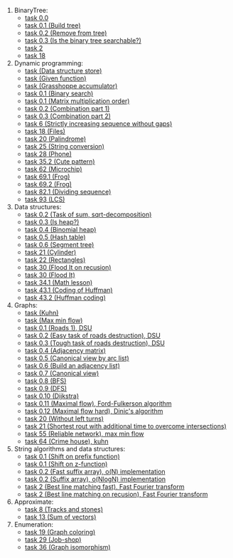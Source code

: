 1. BinaryTree:
   * [task 0.0](https://github.com/L3b1n/course_2/tree/main/Algorithms%20(C%2B%2B)/BinaryTree/task%200.0 "task 0.0") 
   * [task 0.1 (Build tree)](https://github.com/L3b1n/course_2/tree/main/Algorithms%20(C%2B%2B)/BinaryTree/task%200.1 "task 0.1 (Build tree)")
   * [task 0.2 (Remove from tree)](https://github.com/L3b1n/course_2/tree/main/Algorithms%20(C%2B%2B)/BinaryTree/task%200.2%20(Remove%20from%20tree) "task 0.2 (Remove from tree)")
   * [task 0.3 (Is the binary tree searchable?)](https://github.com/L3b1n/course_2/tree/main/Algorithms%20(C%2B%2B)/BinaryTree/task%200.3%20(is%20the%20binary%20tree%20searchable%3F) "task 0.3 (Is the binary tree searchable?)")
   * [task 2](https://github.com/L3b1n/course_2/tree/main/Algorithms%20(C%2B%2B)/BinaryTree/task%202 "task 2")
   * [task 18](https://github.com/L3b1n/course_2/tree/main/Algorithms%20(C%2B%2B)/BinaryTree/task_18 "task 18")
2. Dynamic programming:
   * [task (Data structure store)](https://github.com/L3b1n/course_2/tree/main/Algorithms%20(C%2B%2B)/dynamic%20programming/task%20(data%20structure%20store) "task (Data structure store)")
   * [task (Given function)](https://github.com/L3b1n/course_2/tree/main/Algorithms%20(C%2B%2B)/dynamic%20programming/task%20(given%20a%20function) "task (Given function)")
   * [task (Grasshoppe accumulator)](https://github.com/L3b1n/course_2/tree/main/Algorithms%20(C%2B%2B)/dynamic%20programming/task%20(grasshoppe%20accumulator) "task (Grasshope accumulator)")
   * [task 0.1 (Binary search)](https://github.com/L3b1n/course_2/tree/main/Algorithms%20(C%2B%2B)/dynamic%20programming/task%200.1%20(binary%20search) "task 0.1 (Binary search)")
   * [task 0.1 (Matrix multiplication order)](https://github.com/L3b1n/course_2/tree/main/Algorithms%20(C%2B%2B)/dynamic%20programming/task%200.1%20(matrix%20multiplication%20order) "task 0.1 (Matrix multiplication order)")
   * [task 0.2 (Combination part 1)](https://github.com/L3b1n/course_2/tree/main/Algorithms%20(C%2B%2B)/dynamic%20programming/task%200.2%20(combination%20(1%20part)) "task 0.2 (Combination part 1)")
   * [task 0.3 (Combination part 2)](https://github.com/L3b1n/course_2/tree/main/Algorithms%20(C%2B%2B)/dynamic%20programming/task%200.3%20(combination%20(2%20part)) "task 0.3 (Combination part 3)")
   * [task 6 (Strictly increasing sequence without gaps)](https://github.com/L3b1n/course_2/tree/main/Algorithms%20(C%2B%2B)/dynamic%20programming/task%206%20(strictly%20increasing%20sequence%20without%20gaps) "task 6 (Strictly increasing sequence without gaps)")
   * [task 18 (Files)](https://github.com/L3b1n/course_2/tree/main/Algorithms%20(C%2B%2B)/dynamic%20programming/task%2018%20(files) "task 18 (Files)")
   * [task 20 (Palindrome)](https://github.com/L3b1n/course_2/tree/main/Algorithms%20(C%2B%2B)/dynamic%20programming/task%2020%20(Palindrome) "task 20 (Palindrome)")
   * [task 25 (String conversion)](https://github.com/L3b1n/course_2/tree/main/Algorithms%20(C%2B%2B)/dynamic%20programming/task%2025%20(string%20conversion) "task 25 (String conversion)")
   * [task 28 (Phone)](https://github.com/L3b1n/course_2/tree/main/Algorithms%20(C%2B%2B)/dynamic%20programming/task%2028%20(phone) "task 25 (Phone)")
   * [task 35.2 (Cute pattern)](https://github.com/L3b1n/course_2/tree/main/Algorithms%20(C%2B%2B)/dynamic%20programming/task%2035.2%20(cute%20pattern) "task 35.2 (Cute pattern)")
   * [task 62 (Microchip)](https://github.com/L3b1n/course_2/tree/main/Algorithms%20(C%2B%2B)/dynamic%20programming/task%2062%20(microchip) "task 62 (Microchip)")
   * [task 69.1 (Frog)](https://github.com/L3b1n/course_2/tree/main/Algorithms%20(C%2B%2B)/dynamic%20programming/task%2069.1%20(frog) "task 69.1 (Frog)")
   * [task 69.2 (Frog)](https://github.com/L3b1n/course_2/tree/main/Algorithms%20(C%2B%2B)/dynamic%20programming/task%2069.2%20(frog) "task 69.2 (Frog)")
   * [task 82.1 (Dividing sequence)](https://github.com/L3b1n/course_2/tree/main/Algorithms%20(C%2B%2B)/dynamic%20programming/task%2082.1%20(dividing%20sequence) "task 82.1 (Dividing sequence)")
   * [task 93 (LCS)](https://github.com/L3b1n/course_2/tree/main/Algorithms%20(C%2B%2B)/dynamic%20programming/task%2093%20(LCS) "task 93 (LCS)")
3. Data structures:
   * [task 0.2 (Task of sum, sqrt-decomposition)](https://github.com/L3b1n/course_2/tree/main/Algorithms%20(C%2B%2B)/data%20structures/task%200.2%20(task%20of%20sum) "task 0.2 (Task of sum, sqrt-decomposition)")
   * [task 0.3 (Is heap?)](https://github.com/L3b1n/course_2/tree/main/Algorithms%20(C%2B%2B)/data%20structures/task%200.3%20(is%20heap%3F) "task 0.3 (Is heap?)")
   * [task 0.4 (Binomial heap)](https://github.com/L3b1n/course_2/tree/main/Algorithms%20(C%2B%2B)/data%20structures/task%200.4%20(binomial%20heap) "task 0.3 (Binomial heap)")
   * [task 0.5 (Hash table)](https://github.com/L3b1n/course_2/tree/main/Algorithms%20(C%2B%2B)/data%20structures/task%200.5%20(hash%20table) "task 0.5 (Hash table)")
   * [task 0.6 (Segment tree)](https://github.com/L3b1n/course_2/tree/main/Algorithms%20(C%2B%2B)/data%20structures/task%200.6%20(segment%20tree) "task 0.6 (Segment tree)")
   * [task 21 (Cylinder)](https://github.com/L3b1n/course_2/tree/main/Algorithms%20(C%2B%2B)/data%20structures/task%2021%20(cylinder) "task 21 (Cylinder)")
   * [task 22 (Rectangles)](https://github.com/L3b1n/course_2/tree/main/Algorithms%20(C%2B%2B)/data%20structures/task%2022%20(rectangles) "task 22 (Rectangles)")
   * [task 30 (Flood It on recusion)](https://github.com/L3b1n/course_2/tree/main/Algorithms%20(C%2B%2B)/data%20structures/task%2030%20(Flood%20It%20on%20recursion) "task 30 (Flood It on recusion)")
   * [task 30 (Flood It)](https://github.com/L3b1n/course_2/tree/main/Algorithms%20(C%2B%2B)/data%20structures/task%2030%20(Flood%20It) "task 30 (Flood It)")
   * [task 34.1 (Math lesson)](https://github.com/L3b1n/course_2/tree/main/Algorithms%20(C%2B%2B)/data%20structures/task%2034.1%20(math%20lesson) "task 34.1 (Math lesson)")
   * [task 43.1 (Coding of Huffman)](https://github.com/L3b1n/course_2/tree/main/Algorithms%20(C%2B%2B)/data%20structures/task%2043.1%20(coding%20of%20huffman) "task 43.1 (Coding of Huffman)")
   * [task 43.2 (Huffman coding)](https://github.com/L3b1n/course_2/tree/main/Algorithms%20(C%2B%2B)/data%20structures/task%2043.2%20(huffman%20coding) "task 43.2 (Huffman coding)")
4. Graphs:
   * [task (Kuhn)](https://github.com/L3b1n/course_2/tree/main/Algorithms%20(C%2B%2B)/Graphs/task%20(Kuhn) "task (Kuhn)")
   * [task (Max min flow)](https://github.com/L3b1n/course_2/tree/main/Algorithms%20(C%2B%2B)/Graphs/task%20(Max%20min%20flow) "task (Max min flow)")
   * [task 0.1 (Roads 1), DSU](https://github.com/L3b1n/course_2/tree/main/Algorithms%20(C%2B%2B)/Graphs/task%200.1%20(roads%201) "task 0.1 (Roads 1), DSU")
   * [task 0.2 (Easy task of roads destruction), DSU](https://github.com/L3b1n/course_2/tree/main/Algorithms%20(C%2B%2B)/Graphs/task%200.2%20(roads%20destruction) "task 0.2 (Easy task of roads destruction), DSU")
   * [task 0.3 (Tough task of roads destruction), DSU](https://github.com/L3b1n/course_2/tree/main/Algorithms%20(C%2B%2B)/Graphs/task%200.3%20(roads%20destruction) "task 0.3 (Tough task of roads destruction), DSU")
   * [task 0.4 (Adjacency matrix)](https://github.com/L3b1n/course_2/tree/main/Algorithms%20(C%2B%2B)/Graphs/task%200.4%20(adjacency%20matrix) "task 0.4 (Adjacency matrix)")
   * [task 0.5 (Canonical view by arc list)](https://github.com/L3b1n/course_2/tree/main/Algorithms%20(C%2B%2B)/Graphs/task%200.5%20(canonical%20view%20by%20arc%20list) "task 0.5 (Canonical view by arc list)")
   * [task 0.6 (Build an adjacency list)](https://github.com/L3b1n/course_2/tree/main/Algorithms%20(C%2B%2B)/Graphs/task%200.6%20(build%20an%20adjacency%20list) "task 0.6 (Build an adjacency list)")
   * [task 0.7 (Canonical view)](https://github.com/L3b1n/course_2/tree/main/Algorithms%20(C%2B%2B)/Graphs/task%200.7%20(canonical%20view) "task 0.7 (Canonical view)")
   * [task 0.8 (BFS)](https://github.com/L3b1n/course_2/tree/main/Algorithms%20(C%2B%2B)/Graphs/task%200.8%20(BFS) "task 0.8 (BFS)")
   * [task 0.9 (DFS)](https://github.com/L3b1n/course_2/tree/main/Algorithms%20(C%2B%2B)/Graphs/task%200.9%20(DFS) "task 0.9 (DFS)")
   * [task 0.10 (Dijkstra)](https://github.com/L3b1n/course_2/tree/main/Algorithms%20(C%2B%2B)/Graphs/task%200.10%20(Dijkstra) "task 0.10 (Dijkstra)")
   * [task 0.11 (Maximal flow), Ford-Fulkerson algorithm](https://github.com/L3b1n/course_2/tree/main/Algorithms%20(C%2B%2B)/Graphs/task%200.11%20(Maximal%20flow) "task 0.11 (Maximal flow), Ford-Fulkerson algorithm")
   * [task 0.12 (Maximal flow hard), Dinic's algorithm](https://github.com/L3b1n/course_2/tree/main/Algorithms%20(C%2B%2B)/Graphs/task%200.12%20(Maximal%20flow%20hard) "task 0.12 (Maximal flow hard), Dinic's algorithm")
   * [task 20 (Without left turns)](https://github.com/L3b1n/course_2/tree/main/Algorithms%20(C%2B%2B)/Graphs/task%2020%20(without%20left%20turns) "task 20 (Without left turns)")
   * [task 21 (Shortest rout with additional time to overcome intersections)](https://github.com/L3b1n/course_2/tree/main/Algorithms%20(C%2B%2B)/Graphs/task%2021%20(Shertest%20rout%20with%20overcome%20intersections) "task 21 (Shortest rout with additional time to overcome intersections)")
   * [task 55 (Reliable network), max min flow](https://github.com/L3b1n/course_2/tree/main/Algorithms%20(C%2B%2B)/Graphs/task%2055%20(reliable%20network) "task 55 (Reliable network), max min flow")
   * [task 64 (Crime house), kuhn](https://github.com/L3b1n/course_2/tree/main/Algorithms%20(C%2B%2B)/Graphs/task%2064%20(crime%20house) "task 64 (Crime house), kuhn")
5. String algorithms and data structures:
   * [task 0.1 (Shift on prefix function)](https://github.com/L3b1n/course_2/tree/main/Algorithms%20(C%2B%2B)/string%20algorithms%20and%20data%20structures/task%200.1%20(shift%20on%20prefix%20function) "task 0.1 (Shift on prefix function)")
   * [task 0.1 (Shift on z-function)](https://github.com/L3b1n/course_2/tree/main/Algorithms%20(C%2B%2B)/string%20algorithms%20and%20data%20structures/task%200.1%20(shift%20on%20z-function) "task 0.1 (Shift on z-function)")
   * [task 0.2 (Fast suffix array), o(N) implementation](https://github.com/L3b1n/course_2/tree/main/Algorithms%20(C%2B%2B)/string%20algorithms%20and%20data%20structures/task%200.2%20(fast%20suffix%20array) "task 0.2 (Fast suffix array), o(N) implementation")
   * [task 0.2 (Suffix array), o(NlogN) implementation](https://github.com/L3b1n/course_2/tree/main/Algorithms%20(C%2B%2B)/string%20algorithms%20and%20data%20structures/task%200.2%20(suffix%20array) "task 0.2 (Suffix array), o(NlogN) implementation")
   * [task 2 (Best line matching fast), Fast Fourier transform](https://github.com/L3b1n/course_2/tree/main/Algorithms%20(C%2B%2B)/string%20algorithms%20and%20data%20structures/task%202%20(best%20line%20matching%20fast) "task 2 (Best line matching fast), Fast Fourier transform")
   * [task 2 (Best line matching on recusion), Fast Fourier transform](https://github.com/L3b1n/course_2/tree/main/Algorithms%20(C%2B%2B)/string%20algorithms%20and%20data%20structures/task%202%20(best%20line%20matching%20on%20recusion) "task 2 (Best line matching on recusion), Fast Fourier transform")
6. Approximate:
   * [task 8 (Tracks and stones)](https://github.com/L3b1n/course_2/tree/main/Algorithms%20(C%2B%2B)/approximate/task%208%20(trucks%20and%20stones) "task 8 (Trucks and stones)")
   * [task 13 (Sum of vectors)](https://github.com/L3b1n/course_2/tree/main/Algorithms%20(C%2B%2B)/approximate/task%2013%20(sum%20of%20vectors) "task 13 (Sum of vectors)")
7. Enumeration:
   * [task 19 (Graph coloring)](https://github.com/L3b1n/course_2/tree/main/Algorithms%20(C%2B%2B)/Enumeration/task%2019%20(graph%20coloring) "task 19 (Graph coloring)")
   * [task 29 (Job-shop)](https://github.com/L3b1n/course_2/tree/main/Algorithms%20(C%2B%2B)/Enumeration/task%2029%20(Job-shop) "task 29 (Job-shop)")
   * [task 36 (Graph isomorphism)](https://github.com/L3b1n/course_2/tree/main/Algorithms%20(C%2B%2B)/Enumeration/task%2036%20(graph%20isomorphism) "task 36 (Graph isomorphism)")